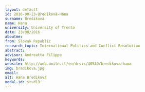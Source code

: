 ```yaml
---
layout: default 
id: 2016-08-23-Bredikovà-Hana
surname: Bredikovà
name: Hana
university: University of Trento
date: 23/08/2016
aboutme: 
from: Slovak Republic
research_topic: International Politics and Conflict Resolution
abstract: 
advisor: Andreatta Filippo
keywords: 
website: http://web.unitn.it/en/drsis/40539/bredikova-hana
img: bradikova.jpg
email: 
alt: Hana Bredikovà
modal-id: stud19
---
```

